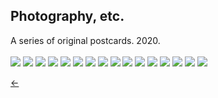 ## Photography, etc.<br/>

A series of original postcards. 2020.<br/>
<br/>
<img src="../images/collage-1.jpg">
<img src="../images/collage-2.jpg">
<img src="../images/collage-3.jpg">
<img src="../images/collage-4.jpg">
<img src="../images/collage-5.jpg">
<img src="../images/collage-6.jpg">
<img src="../images/collage-7.jpg">
<img src="../images/collage-8.jpg">
<img src="../images/collage-9.jpg">
<img src="../images/collage-10.jpg">
<img src="../images/collage-11.jpg">
<img src="../images/collage-12.jpg">
<img src="../images/collage-13.jpg">
<img src="../images/collage-14.jpg">
<img src="../images/collage-15.jpg">
<img src="../images/collage-16.jpg"><br/>

[&#8592;](../pages/art)
